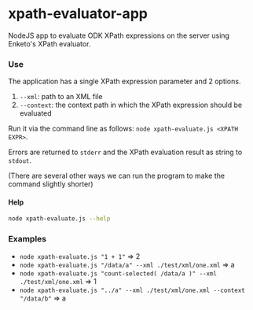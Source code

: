 # xpath-evaluator-app
NodeJS app to evaluate ODK XPath expressions on the server using Enketo's XPath evaluator.

### Use

The application has a single XPath expression parameter and 2 options.

1. `--xml`: path to an XML file 
2. `--context`: the context path in which the XPath expression should be evaluated 

Run it via the command line as follows: `node xpath-evaluate.js <XPATH EXPR>`.

Errors are returned to `stderr` and the XPath evaluation result as string to `stdout`. 

(There are several other ways we can run the program to make the command slightly shorter)

#### Help

```bash
node xpath-evaluate.js --help
```

### Examples 

* `node xpath-evaluate.js "1 + 1"` => 2
* `node xpath-evaluate.js "/data/a" --xml ./test/xml/one.xml` => a
* `node xpath-evaluate.js "count-selected( /data/a )" --xml ./test/xml/one.xml` => 1
* `node xpath-evaluate.js "../a" --xml ./test/xml/one.xml --context "/data/b"` => a

